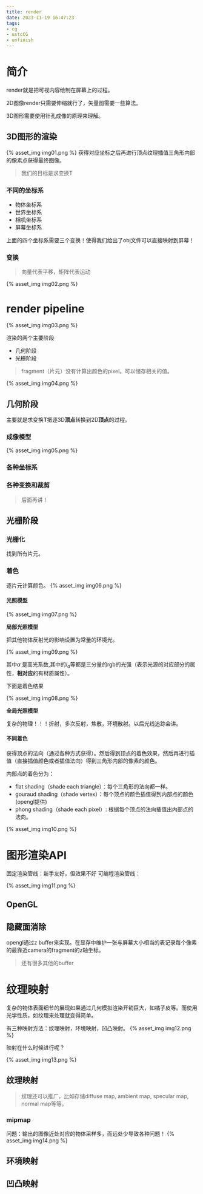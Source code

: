```yaml
---
title: render
date: 2023-11-19 16:47:23
tags:
- cg
- ustcCG
- unfinish
---
```


# 简介

render就是把可视内容绘制在屏幕上的过程。

2D图像render只需要伸缩就行了，矢量图需要一些算法。

3D图形需要使用针孔成像的原理来理解。

## 3D图形的渲染

{% asset_img img01.png %}
获得对应坐标之后再进行顶点纹理插值三角形内部的像素点获得最终图像。

> 我们的目标是求变换T

### 不同的坐标系

- 物体坐标系
- 世界坐标系
- 相机坐标系
- 屏幕坐标系

上面的四个坐标系需要三个变换！使得我们给出了obj文件可以直接映射到屏幕！

### 变换

> 向量代表平移，矩阵代表运动

{% asset_img img02.png %}


# render pipeline

{% asset_img img03.png %}

渲染的两个主要阶段

- 几何阶段
- 光栅阶段

> fragment（片元）没有计算出颜色的pixel。可以储存相关的值。

{% asset_img img04.png %}


## 几何阶段

主要就是求变换**T**把逐3D**顶点**转换到2D**顶点**的过程。

### 成像模型

{% asset_img img05.png %}

### 各种坐标系

### 各种变换和裁剪

> 后面再讲！

## 光栅阶段

### 光栅化

找到所有片元。

### 着色

逐片元计算颜色。
{% asset_img img06.png %}

#### 光照模型

{% asset_img img07.png %}

**局部光照模型**

把其他物体反射光的影响设置为常量的环境光。

{% asset_img img09.png %}

其中$\alpha$ 是高光系数,其中的$I_{a}$等都是三分量的rgb的光强（表示光源的对应部分的属性，**相对应**的有材质属性）。

下面是着色结果

{% asset_img img08.png %}

**全局光照模型**

复杂的物理！！！折射，多次反射，焦散，环境散射。以后光线追踪会讲。

#### 不同着色

获得顶点的法向（通过各种方式获得）。然后得到顶点的着色效果，然后再进行插值（直接插值颜色或者插值法向）得到三角形内部的像素的颜色。

内部点的着色分为：

- flat shading（shade each triangle）：每个三角形的法向都一样。
- gouraud shading（shade vertex）：每个顶点的颜色插值得到内部点的颜色(opengl提供)
- phong shading（shade each pixel）: 根据每个顶点的法向插值出内部点的法向。

{% asset_img img10.png %}


# 图形渲染API

固定渲染管线：新手友好，但效果不好
可编程渲染管线： 

{% asset_img img11.png %}

## OpenGL

## 隐藏面消除

opengl通过z buffer来实现。在显存中维护一张与屏幕大小相当的表记录每个像素的最靠近camera的fragment的z轴坐标。

> 还有很多其他的buffer

# 纹理映射

复杂的物体表面细节的展现如果通过几何模拟渲染开销巨大，如橘子皮等。而使用光学性质，如纹理来处理就变得简单。

有三种映射方法：纹理映射，环境映射，凹凸映射。
{% asset_img img12.png %}

映射在什么时候进行呢？

{% asset_img img13.png %} 

## 纹理映射

> 纹理还可以推广，比如存储diffuse map, ambient map, specular map, normal map等等。

### mipmap

问题：输出的图像近处对应的物体采样多，而远处少导致各种问题！
{% asset_img img14.png %}

## 环境映射



## 凹凸映射

